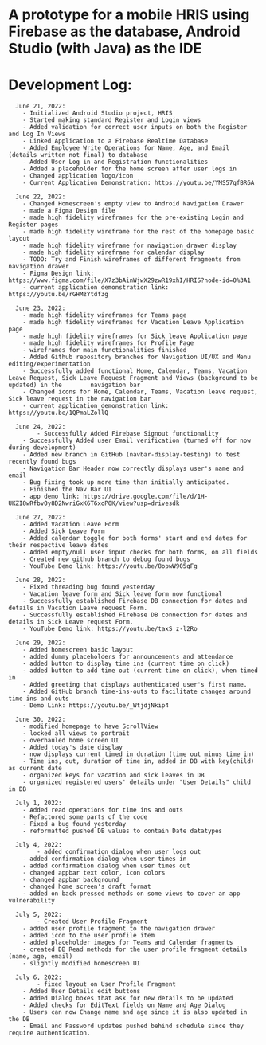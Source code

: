 # A prototype for a mobile HRIS using Firebase as the database, Android Studio (with Java) as the IDE


# Development Log:
      June 21, 2022: 
		- Initialized Android Studio project, HRIS
		- Started making standard Register and Login views 
		- Added validation for correct user inputs on both the Register and Log In Views
		- Linked Application to a Firebase Realtime Database
		- Added Employee Write Operations for Name, Age, and Email (details written not final) to database
		- Added User Log in and Registration functionalities
		- Added a placeholder for the home screen after user logs in
		- Changed application logo/icon
		- Current Application Demonstration: https://youtu.be/YMS57gfBR6A  
      
      June 22, 2022:
		- Changed Homescreen's empty view to Android Navigation Drawer
		- made a Figma Design file
		- made high fidelity wireframes for the pre-existing Login and Register pages
		- made high fidelity wireframe for the rest of the homepage basic layout
		- made high fidelity wireframe for navigation drawer display
		- made high fidelity wireframe for calendar display
		- TODO: Try and Finish wireframes of different fragments from navigation drawer
		- Figma Design link: https://www.figma.com/file/X7z3bAinWjwX29zwR19xhI/HRIS?node-id=0%3A1
		- current application demonstration link: https://youtu.be/rGHMzYtdf3g

      June 23, 2022:
		- made high fidelity wireframes for Teams page
		- made high fidelity wireframes for Vacation Leave Application page
		- made high fidelity wireframes for Sick leave Application page
		- made high fidelity wireframes for Profile Page
		- wireframes for main functionalities finished
		- Added Github repository branches for Navigation UI/UX and Menu editing/experimentation
		- Successfully added functional Home, Calendar, Teams, Vacation Leave Request, Sick Leave Request Fragment and Views (background to be updated) in the 		  navigation bar
		- Changed icons for Home, Calendar, Teams, Vacation leave request, Sick leave request in the navigation bar
		- current application demonstration link: https://youtu.be/1QPmaLZollQ 
	
      June 24, 2022:
	     	- Successfully Added Firebase Signout functionality
		- Successfully Added user Email verification (turned off for now during development)
		- Added new branch in GitHub (navbar-display-testing) to test recently found bugs
		- Navigation Bar Header now correctly displays user's name and email
		- Bug fixing took up more time than initially anticipated.
		- Finished the Nav Bar UI
		- app demo link: https://drive.google.com/file/d/1H-UKZI8wRfbvOy8D2NwriGxK6T6xoP0K/view?usp=drivesdk
		
      June 27, 2022: 
		- Added Vacation Leave Form
		- Added Sick Leave Form
		- Added calendar toggle for both forms' start and end dates for their respective leave dates
		- Added empty/null user input checks for both forms, on all fields
		- Created new github branch to debug found bugs
		- YouTube Demo link: https://youtu.be/8opwW905qFg
		
      June 28, 2022:
		- Fixed threading bug found yesterday
		- Vacation leave form and Sick leave form now functional
		- Successfully established Firebase DB connection for dates and details in Vacation Leave request Form.
		- Successfully established Firebase DB connection for dates and details in Sick Leave request Form.
		- YouTube Demo link: https://youtu.be/taxS_z-l2Ro
		
      June 29, 2022:
		- Added homescreen basic layout
		- added dummy placeholders for announcements and attendance
		- added button to display time ins (current time on click) 
		- added button to add time out (current time on click), when timed in 
		- Added greeting that displays authenticated user's first name.
		- Added GitHub branch time-ins-outs to facilitate changes around time ins and outs
		- Demo Link: https://youtu.be/_WtjdjNkip4
		
      June 30, 2022:
		- modified homepage to have ScrollView
		- locked all views to portrait
		- overhauled home screen UI
		- Added today's date display
		- now displays current timed in duration (time out minus time in)
		- Time ins, out, duration of time in, added in DB with key(child) as current date
		- organized keys for vacation and sick leaves in DB
		- organized registered users' details under "User Details" child in DB
		
      July 1, 2022:
		- Added read operations for time ins and outs
		- Refactored some parts of the code
		- Fixed a bug found yesterday
		- reformatted pushed DB values to contain Date datatypes
      
      July 4, 2022:
      		- added confirmation dialog when user logs out
		- added confirmation dialog when user times in
		- added confirmation dialog when user times out
		- changed appbar text color, icon colors
		- changed appbar background
		- changed home screen's draft format
		- added on back pressed methods on some views to cover an app vulnerability
      
      July 5, 2022:
       		- Created User Profile Fragment
		- added user profile fragment to the navigation drawer
		- added icon to the user profile item
		- added placeholder images for Teams and Calendar fragments
		- created DB Read methods for the user profile fragment details (name, age, email)
		- slightly modified homescreen UI
		
      July 6, 2022:
      		- fixed layout on User Profile Fragment
		- Added User Details edit buttons
		- Added Dialog boxes that ask for new details to be updated
		- Added checks for EditText fields on Name and Age Dialog
		- Users can now Change name and age since it is also updated in the DB
		- Email and Password updates pushed behind schedule since they require authentication.
